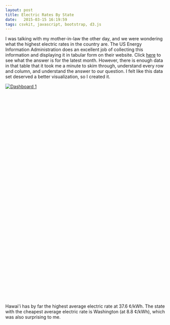```yaml
---
layout: post
title: Electric Rates By State
date:   2015-03-15 16:19:59
tags: csvkit, javascript, bootstrap, d3.js
---
```


I was talking with my mother-in-law the other day, and we were wondering what
the highest electric rates in the country are. The US Energy Information
Administration does an excellent job of collecting this information and
displaying it in tabular form on their website. Click [here][eiamon] to see
what the answer is for the latest month. However, there is enough data in that
table that it took me a minute to skim through, understand every row and
column, and understand the answer to our question. I felt like this data set
deserved a better visualization, so I created it.

<script type='text/javascript' src='https://public.tableau.com/javascripts/api/viz_v1.js'></script><div class='tableauPlaceholder' style='width: 1004px; height: 675px;'><noscript><a href='#'><img alt='Dashboard 1 ' src='https:&#47;&#47;public.tableau.com&#47;static&#47;images&#47;el&#47;electricRatesByState201411&#47;Dashboard1&#47;1_rss.png' style='border: none' /></a></noscript><object class='tableauViz' width='1004' height='675' style='display:none;'><param name='host_url' value='https%3A%2F%2Fpublic.tableau.com%2F' /> <param name='site_root' value='' /><param name='name' value='electricRatesByState201411&#47;Dashboard1' /><param name='tabs' value='no' /><param name='toolbar' value='yes' /><param name='static_image' value='https:&#47;&#47;public.tableau.com&#47;static&#47;images&#47;el&#47;electricRatesByState201411&#47;Dashboard1&#47;1.png' /> <param name='animate_transition' value='yes' /><param name='display_static_image' value='yes' /><param name='display_spinner' value='yes' /><param name='display_overlay' value='yes' /><param name='display_count' value='yes' /><param name='showVizHome' value='no' /><param name='showTabs' value='y' /></object></div>

Hawai'i has by far the highest average electric rate at 37.6 ¢/kWh. The
state with the cheapest average electric rate is Washington (at 8.8 ¢/kWh),
which was also surprising to me.

[eiamon]: http://www.eia.gov/electricity/monthly/epm_table_grapher.cfm?t=epmt_5_6_a
